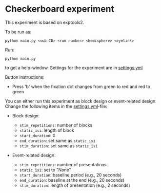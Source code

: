 # Checkerboard experiment

This experiment is based on exptools2.

To be run as:

```python main.py <sub ID> <run number> <hemisphere> <eyelink>```

Run:

```python main.py```

to get a help-window. Settings for the experiment are in [settings.yml](settings.yml)

Button instructions:

- Press 'b' when the fixation dot changes from green to red and red to green

You can either run this experiment as block design or event-related design. Change the following items in the [settings.yml](settings.yml)-file:

- Block design:
    - `stim_repetitions`: number of blocks
    - `static_isi`: length of block
    - `start_duration`: 0
    - `end_duration`: set same as `static_isi`
    - `stim_duration`: set same as `static_isi`

- Event-related design:
    - `stim_repetitions`: number of presentations
    - `static_isi`: set to "None"
    - `start_duration`: baseline period (e.g., 20 seconds)
    - `end_duration`: baseline at the end (e.g., 20 seconds)
    - `stim_duration`: length of presentation (e.g., 2 seconds)
